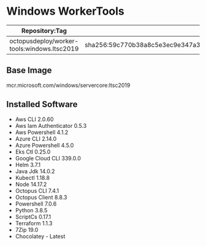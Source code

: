 # Windows WorkerTools
| Repository:Tag                                    | Digest                                                                  |
|---------------------------------------------|-------------------------------------------------------------------------|
| octopusdeploy/worker-tools:windows.ltsc2019 | sha256:59c770b38a8c5e3ec9e347a3155cd0e2748c46cb498d82bb855041d845b3b52f |

## Base Image
mcr.microsoft.com/windows/servercore:ltsc2019

## Installed Software
* Aws CLI 2.0.60
* Aws Iam Authenticator 0.5.3
* Aws Powershell 4.1.2
* Azure CLI 2.14.0
* Azure Powershell 4.5.0
* Eks Ctl 0.25.0
* Google Cloud CLI 339.0.0
* Helm 3.7.1
* Java Jdk 14.0.2
* Kubectl 1.18.8
* Node 14.17.2
* Octopus CLI 7.4.1
* Octopus Client 8.8.3
* Powershell 7.0.6
* Python 3.8.5
* ScriptCs 0.17.1
* Terraform 1.1.3
* 7Zip 19.0
* Chocolatey - Latest